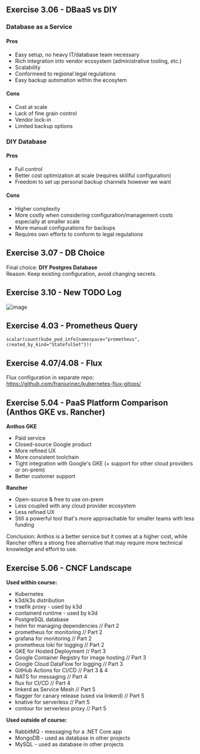 ## Exercise 3.06 - DBaaS vs DIY
### Database as a Service
#### Pros
- Easy setup, no heavy IT/database team necessary
- Rich integration into vendor ecosystem (administrative tooling, etc.)
- Scalability
- Conformeed to regional legal regulations
- Easy backup automation within the ecosytem

#### Cons
- Cost at scale
- Lack of fine grain control
- Vendor lock-in
- Limited backup options

### DIY Database
#### Pros
- Full control
- Better cost optimization at scale (requires skillful configuration)
- Freedom to set up personal backup channels however we want

#### Cons
- Higher complexity
- More costly when considering configuration/management costs especially at smaller scale
- More manual configurations for backups
- Requires own efforts to conform to legal regulations

## Exercise 3.07 - DB Choice
Final choice: **DIY Postgres Database**  
Reason: Keep existing configuration, avoid changing secrets.

## Exercise 3.10 - New TODO Log
![image](https://user-images.githubusercontent.com/15126801/180514666-72bf03d8-5ee1-43e1-a994-3ddee11bad11.png)

## Exercise 4.03 - Prometheus Query
`scalar(count(kube_pod_info{namespace="prometheus", created_by_kind="StatefulSet"}))`

## Exercise 4.07/4.08 - Flux
Flux configuration in separate repo: https://github.com/franjurinec/kubernetes-flux-gitops/

## Exercise 5.04 - PaaS Platform Comparison (Anthos GKE vs. Rancher)
**Anthos GKE**
- Paid service
- Closed-source Google product
- More refined UX
- More consistent toolchain
- Tight integration with Google's GKE (+ support for other cloud providers or on-prem)
- Better customer support

**Rancher**
- Open-source & free to use on-prem
- Less coupled with any cloud provider ecosystem
- Less refined UX
- Still a powerful tool that's more approachable for smaller teams with less funding

Conclusion: Anthos is a better service but it comes at a higher cost, while Rancher offers a strong free alternative that may require more technical knowledge and effort to use.

## Exercise 5.06 - CNCF Landscape
**Used within course:**
- Kubernetes
- k3d/k3s distribution
- traefik proxy - used by k3d
- containerd runtime - used by k3d
- PostgreSQL database
- helm for managing dependencies // Part 2
- prometheus for monitoring // Part 2
- grafana for monitoring // Part 2
- prometheus loki for logging // Part 2
- GKE for Hosted Deployment // Part 3
- Google Container Registry for image hosting // Part 3
- Google Cloud DataFlow for logging // Part 3
- GitHub Actions for CI/CD // Part 3 & 4
- NATS for messaging // Part 4
- flux for CI/CD // Part 4
- linkerd as Service Mesh // Part 5
- flagger for canary release (used via linkerd) // Part 5
- knative for serverless // Part 5
- contour for serverless proxy // Part 5

**Used outside of course:**
- RabbitMQ - messaging for a .NET Core app
- MongoDB - used as database in other projects
- MySQL - used as database in other projects
